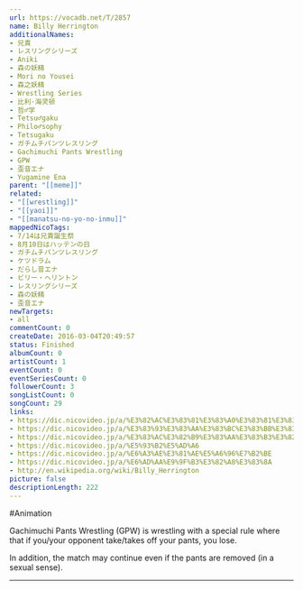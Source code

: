```yaml
---
url: https://vocadb.net/T/2857
name: Billy Herrington
additionalNames: 
- 兄貴
- レスリングシリーズ
- Aniki
- 森の妖精
- Mori no Yousei
- 森之妖精
- Wrestling Series
- 比利·海灵顿
- 哲♂学
- Tetsu♂gaku
- Philo♂sophy
- Tetsugaku
- ガチムチパンツレスリング
- Gachimuchi Pants Wrestling
- GPW
- 歪音エナ
- Yugamine Ena
parent: "[[meme]]"
related:
- "[[wrestling]]"
- "[[yaoi]]"
- "[[manatsu-no-yo-no-inmu]]"
mappedNicoTags:
- 7/14は兄貴誕生祭
- 8月10日はハッテンの日
- ガチムチパンツレスリング
- ケツドラム
- だらし音エナ
- ビリー・ヘリントン
- レスリングシリーズ
- 森の妖精
- 歪音エナ
newTargets:
- all
commentCount: 0
createDate: 2016-03-04T20:49:57
status: Finished
albumCount: 0
artistCount: 1
eventCount: 0
eventSeriesCount: 0
followerCount: 3
songListCount: 0
songCount: 29
links: 
- https://dic.nicovideo.jp/a/%E3%82%AC%E3%83%81%E3%83%A0%E3%83%81%E3%83%91%E3%83%B3%E3%83%84%E3%83%AC%E3%82%B9%E3%83%AA%E3%83%B3%E3%82%B0
- https://dic.nicovideo.jp/a/%E3%83%93%E3%83%AA%E3%83%BC%E3%83%BB%E3%83%98%E3%83%AA%E3%83%B3%E3%83%88%E3%83%B3
- https://dic.nicovideo.jp/a/%E3%83%AC%E3%82%B9%E3%83%AA%E3%83%B3%E3%82%B0%E3%82%B7%E3%83%AA%E3%83%BC%E3%82%BA
- https://dic.nicovideo.jp/a/%E5%93%B2%E5%AD%A6
- https://dic.nicovideo.jp/a/%E6%A3%AE%E3%81%AE%E5%A6%96%E7%B2%BE
- https://dic.nicovideo.jp/a/%E6%AD%AA%E9%9F%B3%E3%82%A8%E3%83%8A
- http://en.wikipedia.org/wiki/Billy_Herrington
picture: false
descriptionLength: 222
---
```


#Animation

Gachimuchi Pants Wrestling (GPW) is wrestling with a special rule where that if you/your opponent take/takes off your pants, you lose.

In addition, the match may continue even if the pants are removed (in a sexual sense).

---

